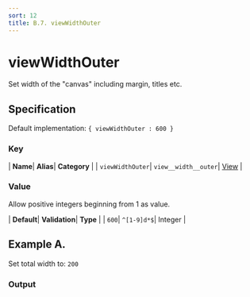 ```yaml
---
sort: 12
title: B.7. viewWidthOuter
---
```

# viewWidthOuter

Set width of the "canvas" including margin, titles etc.


## Specification

Default implementation: ```{ viewWidthOuter : 600 }```

### Key

| **Name**| **Alias**| **Category** |
| ```viewWidthOuter```| ```view__width__outer```| [View](../options/#view) |

### Value

Allow positive integers beginning from 1 as value.

| **Default**| **Validation**| **Type** |
| ```600```| ```^[1-9]d*$```| Integer |



## Example A.

Set total width to: ```200```

### Output

  <div id="a">
      <script> 
          d3.statosio( 
    file, 
    "domain", 
    [ "mobile" ], 
    { "self" : 200, "view__dom_id" : "a" }
)

      </script>
  </div>

Open output in a [blank window](../sources/viewWidthOuter--example-a.html){:target="_self"}. 
Download examples [as zip](../sources/viewWidthOuter.zip){:target="_blank"}. 

### Parameters

This dataset shows the mobile google pagerank performance score for a certain website.

| | **Value** | **Type** |
|------:|:------|:------|
| **Source** | ["../data/1-json-durstexpress.json"](../data/1-json-durstexpress.json) | String |
| **X** | ```"domain"``` | String |
| **Y** | ```[ "mobile" ]``` | Array |
| **Options** | ```{ "self" : 200 }``` | Object |


### Source Code

* Invoke Function

```javascript
d3.statosio( 
    file, 
    "domain", 
    [ "mobile" ], 
    { "self" : 200 }
)
```

* HTML Implementation

```html
<!DOCTYPE html>
<head>
    <title>d3.statosio - viewWidthOuter</title>
    <meta content="text/html;charset=utf-8" http-equiv="Content-Type">
    <meta content="utf-8" http-equiv="encoding">
    <script src="https://cdnjs.cloudflare.com/ajax/libs/d3/6.2.0/d3.js"></script>
    <script src="../libs/statosio.js"></script>
</head>
<body>
    <script>
        d3.json( "../data/1-json-durstexpress.json" )
            .then( ( file ) => {
                d3.statosio( 
                    file, 
                    "domain", 
                    [ "mobile" ], 
                    { "self" : 200 }
                )
                h = document.createElement("a")
                h.setAttribute("href", "../options/view__width__outer.html#example-a")
                h.innerText = "BACK"
                document.body.append(h)
            } )
    </script>
    <div style="display:none;">Set total width to: ```200```</div>
</body>
```
## Example B.

Set total width to: ```800```

### Output

  <div id="b">
      <script> 
          d3.statosio( 
    file, 
    "domain", 
    [ "mobile" ], 
    { "self" : 800, "view__dom_id" : "b" }
)

      </script>
  </div>

Open output in a [blank window](../sources/viewWidthOuter--example-b.html){:target="_self"}. 
Download examples [as zip](../sources/viewWidthOuter.zip){:target="_blank"}. 

### Parameters

This dataset shows the mobile google pagerank performance score for a certain website.

| | **Value** | **Type** |
|------:|:------|:------|
| **Source** | ["../data/1-json-durstexpress.json"](../data/1-json-durstexpress.json) | String |
| **X** | ```"domain"``` | String |
| **Y** | ```[ "mobile" ]``` | Array |
| **Options** | ```{ "self" : 800 }``` | Object |


### Source Code

* Invoke Function

```javascript
d3.statosio( 
    file, 
    "domain", 
    [ "mobile" ], 
    { "self" : 800 }
)
```

* HTML Implementation

```html
<!DOCTYPE html>
<head>
    <title>d3.statosio - viewWidthOuter</title>
    <meta content="text/html;charset=utf-8" http-equiv="Content-Type">
    <meta content="utf-8" http-equiv="encoding">
    <script src="https://cdnjs.cloudflare.com/ajax/libs/d3/6.2.0/d3.js"></script>
    <script src="../libs/statosio.js"></script>
</head>
<body>
    <script>
        d3.json( "../data/1-json-durstexpress.json" )
            .then( ( file ) => {
                d3.statosio( 
                    file, 
                    "domain", 
                    [ "mobile" ], 
                    { "self" : 800 }
                )
                h = document.createElement("a")
                h.setAttribute("href", "../options/view__width__outer.html#example-b")
                h.innerText = "BACK"
                document.body.append(h)
            } )
    </script>
    <div style="display:none;">Set total width to: ```800```</div>
</body>
```
